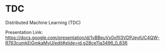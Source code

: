 # TDC
Distributed Machine Learning (TDC)

Presentation Link:
https://docs.google.com/presentation/d/1vBBeuVx0xfII3VDPJeyIUC4QW-R763cumkEjGmkaMvU/edit#slide=id.g28ce11a3496_0_636
